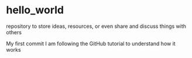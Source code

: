 # hello_world
repository to store ideas, resources, or even share and discuss things with others

My first commit
I am following the GitHub tutorial to understand how it works
